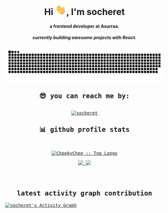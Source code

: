 <div align="center">
<h1 align="center">Hi <img width="35" src="https://github.com/CheekyChee/CheekyChee/blob/main/img/waving.gif">, I'm socheret</h1>
<h4 align="center">a frontend developer at Asurraa.</h4>
<h5 align="center">currently building awesome projects with React.</h5>

</div>

<div align="center">
  <a href="https://github.com/CheekyChee">
  <img  src="https://github.com/CheekyChee/CheekyChee/blob/main/img/grid-snake.svg"
       alt="snake" /></a>
</div>

  <samp>
    <h2 align="center">😎 you can reach me by:</h2>
    <p align="center">
      <br/>
      <a href="https://www.linkedin.com/in/chhay-socheret/" target="blank"><img align="center"
         src="https://img.shields.io/badge/linkedin-%231DA1F2.svg?style=for-the-badge&logo=linkedin&logoColor=white"
         alt="socheret" height="30"/></a>

  </samp>
</div>
</div>

<div> 
  
  <div>
    <h2 align="center"> 📊 github profile stats </h2>
      <br/>
        <p align="center">
          <a href="https://github.com/CheekyChee/">
          <img src="https://github-readme-stats.vercel.app/api/top-langs/?username=CheekyChee&langs_count=6&theme=gruvbox&layout=compact&hide_border=true" alt="CheekyChee :: Top Langs" /></a>
        </p>
        <p align="center">
          <a href="https://github.com/CheekyChee/">
          <img width="49.5%" src="https://github-readme-stats.vercel.app/api?username=CheekyChee&show_icons=true&theme=gruvbox&hide_border=true&count_private=true" />
          <img width="49.5%" src="https://github-readme-streak-stats.herokuapp.com/?user=CheekyChee&theme=gruvbox&hide_border=true&count_private=true" />
          </a>
       </p>
     <br>
  </div>    
</div>

<div>
  <br/>
  <h2 align="center"> latest activity graph contribution </h2>
<a href="https://github.com/ashutosh00710/github-readme-activity-graph"><img alt="socheret's Activity Graph" src="https://activity-graph.herokuapp.com/graph/?username=CheekyChee&hide_border=true&theme=react-dark" /></a>
</div>
